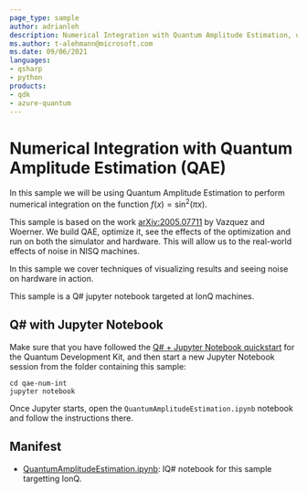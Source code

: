 ```yaml
---
page_type: sample
author: adrianleh
description: Numerical Integration with Quantum Amplitude Estimation, using the Azure Quantum service
ms.author: t-alehmann@microsoft.com
ms.date: 09/06/2021
languages:
- qsharp
- python
products:
- qdk
- azure-quantum
---
```


# Numerical Integration with Quantum Amplitude Estimation (QAE)

In this sample we will be using Quantum Amplitude Estimation to perform numerical integration on the function $f(x) = \sin^2(\pi x)$.

This sample is based on the work [arXiv:2005.07711](https:arxiv.org/abs/2005.07711) by Vazquez and Woerner.
We build QAE, optimize it, see the effects of the optimization and run on both the simulator and hardware.
This will allow us to the real-world effects of noise in NISQ machines.

In this sample we cover techniques of visualizing results and seeing noise on hardware in action.

This sample is a Q# jupyter notebook targeted at IonQ  machines.

## Q# with Jupyter Notebook

Make sure that you have followed the [Q# + Jupyter Notebook quickstart](https://docs.microsoft.com/azure/quantum/install-jupyter-qdk) for the Quantum Development Kit, and then start a new Jupyter Notebook session from the folder containing this sample:

```shell
cd qae-num-int
jupyter notebook
```

Once Jupyter starts, open the `QuantumAmplitudeEstimation.ipynb` notebook and follow the instructions there.

## Manifest

- [QuantumAmplitudeEstimation.ipynb](https://github.com/microsoft/quantum/blob/main/samples/azure-quantum/qae-num-int/QuantumAmplitudeEstimation.ipynb): IQ# notebook for this sample targetting IonQ.